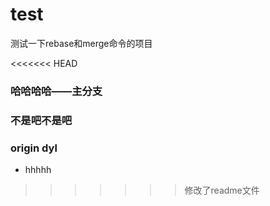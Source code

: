 # test
测试一下rebase和merge命令的项目

<<<<<<< HEAD
### 哈哈哈哈——主分支

### 不是吧不是吧
### origin dyl

- hhhhh
>>>>>>> 修改了readme文件
